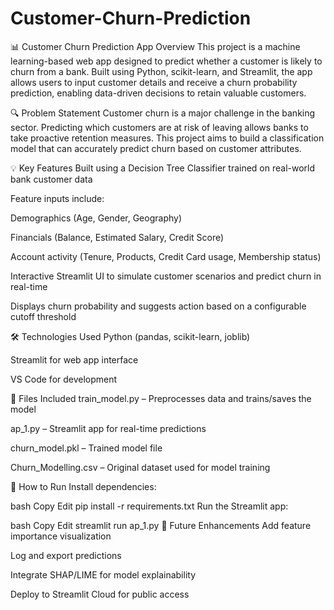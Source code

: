 # Customer-Churn-Prediction
📊 Customer Churn Prediction App
Overview
This project is a machine learning-based web app designed to predict whether a customer is likely to churn from a bank. Built using Python, scikit-learn, and Streamlit, the app allows users to input customer details and receive a churn probability prediction, enabling data-driven decisions to retain valuable customers.

🔍 Problem Statement
Customer churn is a major challenge in the banking sector. Predicting which customers are at risk of leaving allows banks to take proactive retention measures. This project aims to build a classification model that can accurately predict churn based on customer attributes.

💡 Key Features
Built using a Decision Tree Classifier trained on real-world bank customer data

Feature inputs include:

Demographics (Age, Gender, Geography)

Financials (Balance, Estimated Salary, Credit Score)

Account activity (Tenure, Products, Credit Card usage, Membership status)

Interactive Streamlit UI to simulate customer scenarios and predict churn in real-time

Displays churn probability and suggests action based on a configurable cutoff threshold

🛠️ Technologies Used
Python (pandas, scikit-learn, joblib)

Streamlit for web app interface

VS Code for development

📁 Files Included
train_model.py – Preprocesses data and trains/saves the model

ap_1.py – Streamlit app for real-time predictions

churn_model.pkl – Trained model file

Churn_Modelling.csv – Original dataset used for model training

📌 How to Run
Install dependencies:

bash
Copy
Edit
pip install -r requirements.txt
Run the Streamlit app:

bash
Copy
Edit
streamlit run ap_1.py
🔮 Future Enhancements
Add feature importance visualization

Log and export predictions

Integrate SHAP/LIME for model explainability

Deploy to Streamlit Cloud for public access

